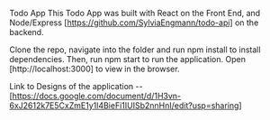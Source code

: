 
Todo App
This Todo App was built with React on the Front End, and Node/Express [https://github.com/SylviaEngmann/todo-api] on the backend.

Clone the repo, navigate into the folder and run npm install to install dependencies. Then, run npm start to run the application. Open [http://localhost:3000] to view in the browser.

Link to Designs of the application -- [https://docs.google.com/document/d/1H3vn-6xJ2612k7E5CxZmE1y1l4BieFi1IUISb2nnHnI/edit?usp=sharing]

